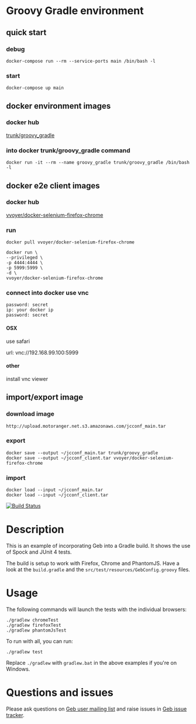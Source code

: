 Groovy Gradle environment
=========================

quick start
-----------

### debug

```
docker-compose run --rm --service-ports main /bin/bash -l
```

### start

```
docker-compose up main
```

docker environment images
-------------------------

### docker hub

[trunk/groovy_gradle](https://hub.docker.com/r/trunk/groovy_gradle/)

### into docker trunk/groovy_gradle command

```
docker run -it --rm --name groovy_gradle trunk/groovy_gradle /bin/bash -l
```

docker e2e client images
------------------------

### docker hub

[vvoyer/docker-selenium-firefox-chrome](https://hub.docker.com/r/vvoyer/docker-selenium-firefox-chrome/)

### run

```
docker pull vvoyer/docker-selenium-firefox-chrome

docker run \
--privileged \
-p 4444:4444 \
-p 5999:5999 \
-d \
vvoyer/docker-selenium-firefox-chrome
```

### connect into docker use vnc

```
password: secret
ip: your docker ip
password: secret
```

#### OSX

use safari

url: vnc://192.168.99.100:5999

#### other

install vnc viewer

import/export image
-------------------

### download image

```
http://upload.motoranger.net.s3.amazonaws.com/jcconf_main.tar
```

### export

```
docker save --output ~/jcconf_main.tar trunk/groovy_gradle
docker save --output ~/jcconf_client.tar vvoyer/docker-selenium-firefox-chrome
```

### import

```
docker load --input ~/jcconf_main.tar
docker load --input ~/jcconf_client.tar
```

[![Build Status](https://snap-ci.com/geb/geb-example-gradle/branch/master/build_image)](https://snap-ci.com/geb/geb-example-gradle/branch/master)

Description
===========

This is an example of incorporating Geb into a Gradle build. It shows the use of Spock and JUnit 4 tests.

The build is setup to work with Firefox, Chrome and PhantomJS. Have a look at the `build.gradle` and the `src/test/resources/GebConfig.groovy` files.

Usage
=====

The following commands will launch the tests with the individual browsers:

```
./gradlew chromeTest
./gradlew firefoxTest
./gradlew phantomJsTest
```

To run with all, you can run:

```
./gradlew test
```

Replace `./gradlew` with `gradlew.bat` in the above examples if you're on Windows.

Questions and issues
====================

Please ask questions on [Geb user mailing list](http://xircles.codehaus.org/lists/user@geb.codehaus.org) and raise issues in [Geb issue tracker](https://jira.codehaus.org/browse/GEB).
